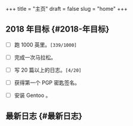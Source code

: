 +++
title = "主页"
draft = false
slug = "home"
+++

## 2018 年目标 {#2018-年目标}

-   [ ] 跑 1000 英里。<code>[339/1000]</code>
-   [ ] 完成一次马拉松。
-   [ ] 写 20 篇以上的日志。<code>[4/20]</code>
-   [ ] 获得第一个 PGP 密匙签名。
-   [ ] 安装 Gentoo 。


## 最新日志 {#最新日志}
